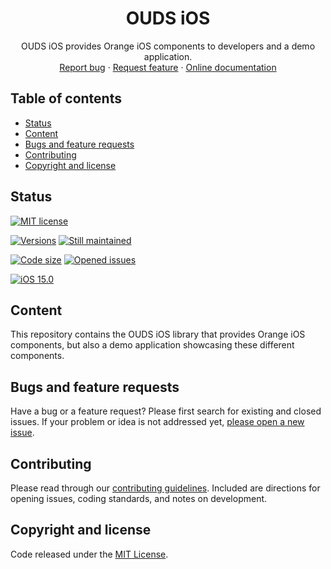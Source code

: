 <h1 align="center">OUDS iOS</h1>

<p align="center">
  OUDS iOS provides Orange iOS components to developers and a demo application.
  <br>
  <a href="https://github.com/Orange-OpenSource/ouds-ios/issues/new?assignees=pylapp&labels=%F0%9F%90%9E%20bug%2C%F0%9F%94%8D+triage&template=bug_report.yml&title=[Bug]%3A+Bug+Summary">Report bug</a>
  ·
  <a href="https://github.com/Orange-OpenSource/ouds-ios/issues/new?assignees=pylapp&labels=feature%2C%F0%9F%94%8D%20triage&template=feature_request.yml&title=[feature]%3A+">Request feature</a>
  ·
  <a href="https://ios.unified-design-system.orange.com/">Online documentation</a>
</p>

## Table of contents

- [Status](#status)
- [Content](#content)
- [Bugs and feature requests](#bugs-and-feature-requests)
- [Contributing](#contributing)
- [Copyright and license](#copyright-and-license)

## Status

[![MIT license](https://img.shields.io/github/license/Orange-OpenSource/ouds-ios?style=for-the-badge)](https://github.com/Orange-OpenSource/ouds-ios/blob/main/LICENSE)

[![Versions](https://img.shields.io/github/v/release/Orange-OpenSource/ouds-ios?label=Last%20version&style=for-the-badge)](https://github.com/Orange-OpenSource/ouds-ios/releases)
[![Still maintained](https://img.shields.io/maintenance/yes/2024?style=for-the-badge)](https://github.com/Orange-OpenSource/ouds-ios/issues?q=is%3Aissue+is%3Aclosed)

[![Code size](https://img.shields.io/github/languages/code-size/Orange-OpenSource/ouds-ios?style=for-the-badge)](https://github.com/Orange-OpenSource/ouds-ios)
[![Opened issues](https://img.shields.io/github/issues-raw/Orange-OpenSource/ouds-ios?style=for-the-badge)](https://github.com/Orange-OpenSource/ouds-ios/issues)

[![iOS 15.0](https://img.shields.io/badge/iOS-15.0-informational.svg?style=for-the-badge)](https://developer.apple.com/support/app-store "iOS 15 supports")

## Content

This repository contains the OUDS iOS library that provides Orange iOS components, but also a demo application showcasing these different components.

## Bugs and feature requests

Have a bug or a feature request? Please first search for existing and closed issues. If your problem or idea is not addressed yet, [please open a new issue](https://github.com/Orange-OpenSource/ouds-ios/issues/new/choose).

## Contributing

Please read through our [contributing guidelines](https://github.com/Orange-OpenSource/ouds-ios/blob/main/.github/CONTRIBUTING.md). Included are directions for opening issues, coding standards, and notes on development.

## Copyright and license

Code released under the [MIT License](https://github.com/Orange-OpenSource/ouds-ios/blob/main/LICENSE).
